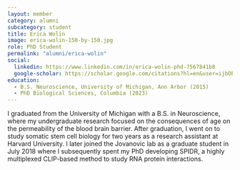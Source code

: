 ```yaml
---
layout: member
category: alumni
subcategory: student
title: Erica Wolin
image: erica-wolin-150-by-150.jpg
role: PhD Student
permalink: "alumni/erica-wolin"
social:
  linkedin: https://www.linkedin.com/in/erica-wolin-phd-7567841b8
  google-scholar: https://scholar.google.com/citations?hl=en&user=ijbOP_wAAAAJ
education:
  - B.S. Neuroscience, University of Michigan, Ann Arbor (2015)
  - PhD Biological Sciences, Columbia (2023)
---
```


I graduated from the University of Michigan with a B.S. in Neuroscience, where my undergraduate research focused on the consequences of age on the permeability of the blood brain barrier. After graduation, I went on to study somatic stem cell biology for two years as a research assistant at Harvard University. I later joined the Jovanovic lab as a graduate student in July 2018 where I subsequently spent my PhD developing SPIDR, a highly multiplexed CLIP-based method to study RNA protein interactions.
